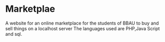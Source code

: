 # Marketplae
A website for an online marketplace for the students of BBAU to buy and sell things on a localhost server
The languages used are PHP,Java Script and sql. 
